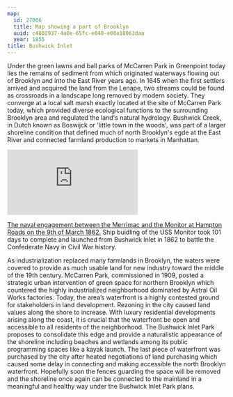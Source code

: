 ```yaml
---
map:
  id: 27006
  title: Map showing a part of Brooklyn
  uuid: c4802937-4a0e-65fc-e040-e00a18063daa
  year: 1855
title: Bushwick Inlet
---
```

Under the green lawns and ball parks of McCarren Park in Greenpoint today lies the remains of sediment from which originated waterways flowing out of Brooklyn and into the East River years ago. In 1645 when the first settlers arrived and acquired the land from the Lenape, two streams could be found as crossroads in a landscape long removed by modern society. They converge at a local salt marsh exactly located at the site of McCarren Park today, which provided diverse ecological functions to the surrounding Brooklyn area and regulated the land's natural hydrology. Bushwick Creek, in Dutch known as Boswijck or 'little town in the woods', was part of a larger shoreline condition that defined much of north Brooklyn's egde at the East River and connected farmland production to markets in Manhattan.   

![](https://images.nypl.org/index.php?id=53889&t=w)

[The naval engagement between the Merrimac and the Monitor at Hampton Roads on the 9th of March 1862.](https://digitalcollections.nypl.org/items/510d47d9-7aa2-a3d9-e040-e00a18064a99) Ship buidling of the USS Monitor took 101 days to complete and launched from Bushwick Inlet in 1862 to battle the Confederate Navy in Civil War history. 

As industrialization replaced many farmlands in Brooklyn, the waters were covered to provide as much usable land for new industry toward the middle of the 19th century. McCarren Park, commissioned in 1909, posted a strategic urban intervention of green space for northern Brooklyn which countered the highly industrialized neighborhood dominated by Astral Oil Works factories. Today, the area’s waterfront is a highly contested ground for stakeholders in land development. Rezoning in the city caused land values along the shore to increase. With luxury residential developments arising along the coast, it is crucial that the waterfront be open and accessible to all residents of the neighborhood. The Bushwick Inlet Park proposes to consolidate this edge and provide a naturalistic appearance of the shoreline including beaches and wetlands among its public programming spaces like a kayak launch. The last piece of waterfront was purchased by the city after heated negotiations of land purchasing which caused some delay in connecting and making accessible the north Brooklyn waterfront. Hopefully soon the fences guarding the space will be removed and the shoreline once again can be connected to the mainland in a meaningful and healthy way under the Bushwick Inlet Park plans. 


